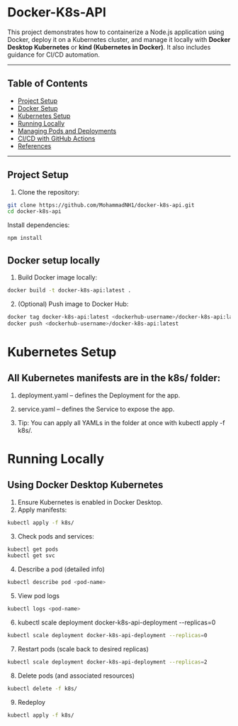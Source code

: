 # Docker-K8s-API

This project demonstrates how to containerize a Node.js application using Docker, deploy it on a Kubernetes cluster, and manage it locally with **Docker Desktop Kubernetes** or **kind (Kubernetes in Docker)**. It also includes guidance for CI/CD automation.

---

## Table of Contents

- [Project Setup](#project-setup)  
- [Docker Setup](#docker-setup)  
- [Kubernetes Setup](#kubernetes-setup)  
- [Running Locally](#running-locally)  
- [Managing Pods and Deployments](#managing-pods-and-deployments)  
- [CI/CD with GitHub Actions](#cicd-with-github-actions)  
- [References](#references)  

---

## Project Setup

1. Clone the repository:

```bash
git clone https://github.com/MohammadNH1/docker-k8s-api.git
cd docker-k8s-api
```
Install dependencies:
```bash
npm install
```

## Docker setup locally
1. Build Docker image locally:
```bash
docker build -t docker-k8s-api:latest .
```

2. (Optional) Push image to Docker Hub:

```bash
docker tag docker-k8s-api:latest <dockerhub-username>/docker-k8s-api:latest
docker push <dockerhub-username>/docker-k8s-api:latest
```


# Kubernetes Setup

## All Kubernetes manifests are in the k8s/ folder:

1. deployment.yaml – defines the Deployment for the app.

2. service.yaml – defines the Service to expose the app.

3. Tip: You can apply all YAMLs in the folder at once with kubectl apply -f k8s/.


# Running Locally
## Using Docker Desktop Kubernetes
1. Ensure Kubernetes is enabled in Docker Desktop.
2. Apply manifests:

```bash
kubectl apply -f k8s/
```


3. Check pods and services:

```bash
kubectl get pods
kubectl get svc
```

4. Describe a pod (detailed info)

```bash
kubectl describe pod <pod-name>
```

5. View pod logs

```bash
kubectl logs <pod-name>
```

6. kubectl scale deployment docker-k8s-api-deployment --replicas=0

```bash
kubectl scale deployment docker-k8s-api-deployment --replicas=0
```

7. Restart pods (scale back to desired replicas)

```bash
kubectl scale deployment docker-k8s-api-deployment --replicas=2
```

8. Delete pods (and associated resources)

```bash
kubectl delete -f k8s/
```

9. Redeploy

```bash
kubectl apply -f k8s/
```